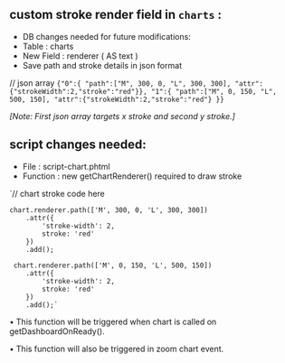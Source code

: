 custom stroke render field in `charts` :
-

* DB changes needed for future modifications:
* Table : charts
* New Field : renderer ( AS text )
* Save path and stroke details in json format

// json array
`{"0":{
 "path":["M", 300, 0, "L", 300, 300],
 "attr":{"strokeWidth":2,"stroke":"red"}},
"1":{
 "path":["M", 0, 150, "L", 500, 150],
 "attr":{"strokeWidth":2,"stroke":"red"}
}}`



_[Note: First json array targets x stroke and second y stroke.]_

script changes needed:
-

*  File : script-chart.phtml
*  Function : new getChartRenderer() required to draw stroke

`// chart stroke code here

	chart.renderer.path(['M', 300, 0, 'L', 300, 300])
        .attr({
            'stroke-width': 2,
            stroke: 'red'
        })
        .add();
        
     chart.renderer.path(['M', 0, 150, 'L', 500, 150])
        .attr({
            'stroke-width': 2,
            stroke: 'red'
        })
        .add();`
	

•	This function will be triggered when chart is called on getDashboardOnReady().

•	This function will also be triggered in zoom chart event.